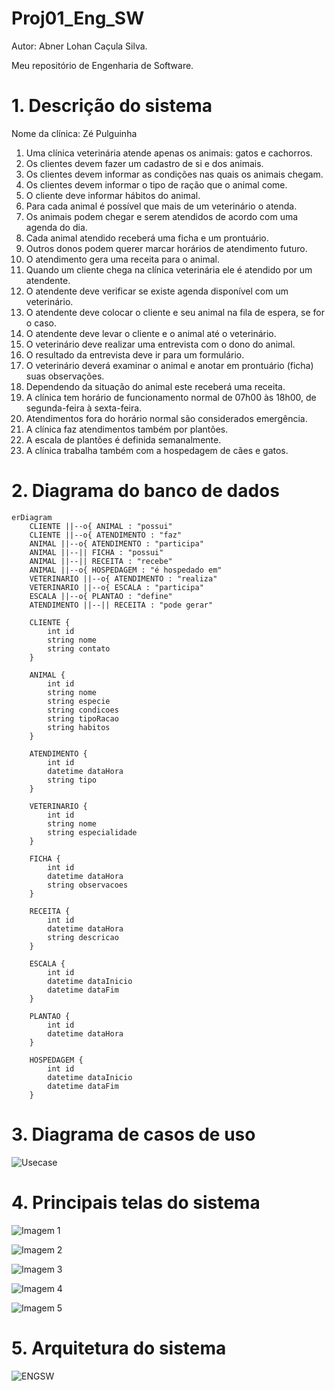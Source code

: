 # Proj01_Eng_SW
Autor: Abner Lohan Caçula Silva.


Meu repositório de Engenharia de Software.

# 1. Descrição do sistema
Nome da clínica: Zé Pulguinha

01. Uma clínica veterinária atende apenas os animais: gatos e cachorros.
02. Os clientes devem fazer um cadastro de si e dos animais.
03. Os clientes devem informar as condições nas quais os animais chegam.
04. Os clientes devem informar o tipo de ração que o animal come.
05. O cliente deve informar hábitos do animal.
06. Para cada animal é possível que mais de um veterinário o atenda.
07. Os animais podem chegar e serem atendidos de acordo com uma agenda do dia.
08. Cada animal atendido receberá uma ficha e um prontuário.
09. Outros donos podem querer marcar horários de atendimento futuro.
10. O atendimento gera uma receita para o animal.
11. Quando um cliente chega na clínica veterinária ele é atendido por um atendente.
12. O atendente deve verificar se existe agenda disponível com um veterinário.
13. O atendente deve colocar o cliente e seu animal na fila de espera, se for o caso.
14. O atendente deve levar o cliente e o animal até o veterinário.
15. O veterinário deve realizar uma entrevista com o dono do animal.
16. O resultado da entrevista deve ir para um formulário.
17. O veterinário deverá examinar o animal e anotar em prontuário (ficha) suas observações.
18. Dependendo da situação do animal este receberá uma receita.
19. A clínica tem horário de funcionamento normal de 07h00 às 18h00, de segunda-feira à sexta-feira.
20. Atendimentos fora do horário normal são considerados emergência.
21. A clínica faz atendimentos também por plantões.
22. A escala de plantões é definida semanalmente.
23. A clínica trabalha também com a hospedagem de cães e gatos.
    
# 2. Diagrama do banco de dados

```mermaid
erDiagram
    CLIENTE ||--o{ ANIMAL : "possui"
    CLIENTE ||--o{ ATENDIMENTO : "faz"
    ANIMAL ||--o{ ATENDIMENTO : "participa"
    ANIMAL ||--|| FICHA : "possui"
    ANIMAL ||--|| RECEITA : "recebe"
    ANIMAL ||--o{ HOSPEDAGEM : "é hospedado em"
    VETERINARIO ||--o{ ATENDIMENTO : "realiza"
    VETERINARIO ||--o{ ESCALA : "participa"
    ESCALA ||--o{ PLANTAO : "define"
    ATENDIMENTO ||--|| RECEITA : "pode gerar"

    CLIENTE {
        int id
        string nome
        string contato
    }
    
    ANIMAL {
        int id
        string nome
        string especie
        string condicoes
        string tipoRacao
        string habitos
    }

    ATENDIMENTO {
        int id
        datetime dataHora
        string tipo
    }

    VETERINARIO {
        int id
        string nome
        string especialidade
    }

    FICHA {
        int id
        datetime dataHora
        string observacoes
    }

    RECEITA {
        int id
        datetime dataHora
        string descricao
    }

    ESCALA {
        int id
        datetime dataInicio
        datetime dataFim
    }

    PLANTAO {
        int id
        datetime dataHora
    }

    HOSPEDAGEM {
        int id
        datetime dataInicio
        datetime dataFim
    }
```

# 3. Diagrama de casos de uso

![Usecase](https://github.com/AbnerLohan/Abner_Lohan_projeto01_engsw/blob/main/imagens/Usecase.png)

# 4. Principais telas do sistema

![Imagem 1](https://github.com/AbnerLohan/Abner_Lohan_projeto01_engsw/blob/main/imagens/Captura%20de%20tela%202024-08-14%20215714.png)

![Imagem 2](https://github.com/AbnerLohan/Abner_Lohan_projeto01_engsw/blob/main/imagens/Captura%20de%20tela%202024-08-14%20215730.png)

![Imagem 3](https://github.com/AbnerLohan/Abner_Lohan_projeto01_engsw/blob/main/imagens/Captura%20de%20tela%202024-08-14%20215747.png)

![Imagem 4](https://github.com/AbnerLohan/Abner_Lohan_projeto01_engsw/blob/main/imagens/Captura%20de%20tela%202024-08-14%20215810.png)

![Imagem 5](https://github.com/AbnerLohan/Abner_Lohan_projeto01_engsw/blob/main/imagens/Captura%20de%20tela%202024-08-14%20215827.png)

# 5. Arquitetura do sistema

![ENGSW](https://github.com/AbnerLohan/Abner_Lohan_projeto01_engsw/blob/main/imagens/EGNSW.png)
